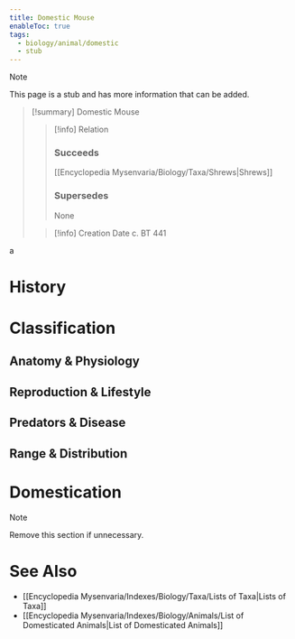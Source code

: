 ```yaml
---
title: Domestic Mouse
enableToc: true
tags:
  - biology/animal/domestic
  - stub
---
```


> [!note]
> This page is a stub and has more information that can be added.

> [!summary] Domestic Mouse
> > [!info] Relation
> > ### Succeeds
> > [[Encyclopedia Mysenvaria/Biology/Taxa/Shrews|Shrews]]
> > ### Supersedes
> > None
>
> > [!info] Creation Date
> > c. BT 441

a
# History

# Classification
## Anatomy & Physiology

## Reproduction & Lifestyle

## Predators & Disease

## Range & Distribution

# Domestication

> [!note]
> Remove this section if unnecessary.
# See Also
- [[Encyclopedia Mysenvaria/Indexes/Biology/Taxa/Lists of Taxa|Lists of Taxa]]
- [[Encyclopedia Mysenvaria/Indexes/Biology/Animals/List of Domesticated Animals|List of Domesticated Animals]]